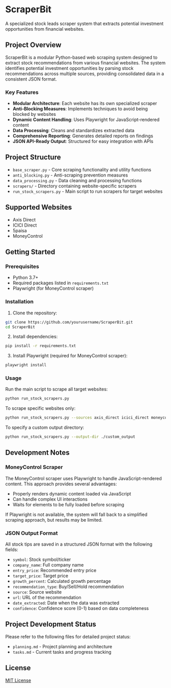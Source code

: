# ScraperBit

A specialized stock leads scraper system that extracts potential investment opportunities from financial websites.

## Project Overview

ScraperBit is a modular Python-based web scraping system designed to extract stock recommendations from various financial websites. The system identifies potential investment opportunities by parsing stock recommendations across multiple sources, providing consolidated data in a consistent JSON format.

### Key Features

- **Modular Architecture**: Each website has its own specialized scraper
- **Anti-Blocking Measures**: Implements techniques to avoid being blocked by websites
- **Dynamic Content Handling**: Uses Playwright for JavaScript-rendered content
- **Data Processing**: Cleans and standardizes extracted data
- **Comprehensive Reporting**: Generates detailed reports on findings
- **JSON API-Ready Output**: Structured for easy integration with APIs

## Project Structure

- `base_scraper.py` - Core scraping functionality and utility functions
- `anti_blocking.py` - Anti-scraping prevention measures
- `data_processing.py` - Data cleaning and processing functions
- `scrapers/` - Directory containing website-specific scrapers
- `run_stock_scrapers.py` - Main script to run scrapers for target websites

## Supported Websites

- Axis Direct
- ICICI Direct
- 5paisa
- MoneyControl

## Getting Started

### Prerequisites

- Python 3.7+
- Required packages listed in `requirements.txt`
- Playwright (for MoneyControl scraper)

### Installation

1. Clone the repository:
```bash
git clone https://github.com/yourusername/ScraperBit.git
cd ScraperBit
```

2. Install dependencies:
```bash
pip install -r requirements.txt
```

3. Install Playwright (required for MoneyControl scraper):
```bash
playwright install
```

### Usage

Run the main script to scrape all target websites:

```bash
python run_stock_scrapers.py
```

To scrape specific websites only:

```bash
python run_stock_scrapers.py --sources axis_direct icici_direct moneycontrol
```

To specify a custom output directory:

```bash
python run_stock_scrapers.py --output-dir ./custom_output
```

## Development Notes

### MoneyControl Scraper

The MoneyControl scraper uses Playwright to handle JavaScript-rendered content. This approach provides several advantages:
- Properly renders dynamic content loaded via JavaScript
- Can handle complex UI interactions
- Waits for elements to be fully loaded before scraping

If Playwright is not available, the system will fall back to a simplified scraping approach, but results may be limited.

### JSON Output Format

All stock tips are saved in a structured JSON format with the following fields:
- `symbol`: Stock symbol/ticker
- `company_name`: Full company name
- `entry_price`: Recommended entry price
- `target_price`: Target price
- `growth_percent`: Calculated growth percentage
- `recommendation_type`: Buy/Sell/Hold recommendation
- `source`: Source website
- `url`: URL of the recommendation
- `date_extracted`: Date when the data was extracted
- `confidence`: Confidence score (0-1) based on data completeness

## Project Development Status

Please refer to the following files for detailed project status:
- `planning.md` - Project planning and architecture
- `tasks.md` - Current tasks and progress tracking

## License

[MIT License](LICENSE)
